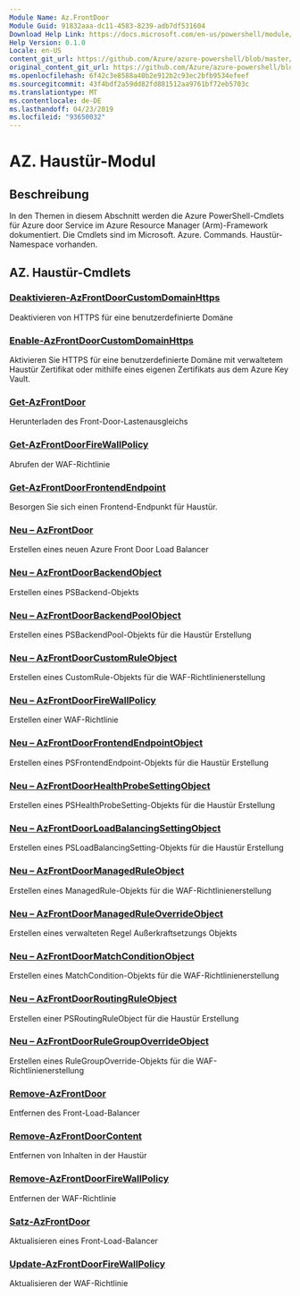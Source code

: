 ```yaml
---
Module Name: Az.FrontDoor
Module Guid: 91832aaa-dc11-4583-8239-adb7df531604
Download Help Link: https://docs.microsoft.com/en-us/powershell/module/az.frontdoor
Help Version: 0.1.0
Locale: en-US
content_git_url: https://github.com/Azure/azure-powershell/blob/master/src/FrontDoor/FrontDoor/help/Az.FrontDoor.md
original_content_git_url: https://github.com/Azure/azure-powershell/blob/master/src/FrontDoor/FrontDoor/help/Az.FrontDoor.md
ms.openlocfilehash: 6f42c3e8588a40b2e912b2c93ec2bfb9534efeef
ms.sourcegitcommit: 43f4bdf2a59dd82fd881512aa9761bf72eb5703c
ms.translationtype: MT
ms.contentlocale: de-DE
ms.lasthandoff: 04/23/2019
ms.locfileid: "93650032"
---
```

# AZ. Haustür-Modul
## Beschreibung
In den Themen in diesem Abschnitt werden die Azure PowerShell-Cmdlets für Azure door Service im Azure Resource Manager (Arm)-Framework dokumentiert. Die Cmdlets sind im Microsoft. Azure. Commands. Haustür-Namespace vorhanden.

## AZ. Haustür-Cmdlets
### [Deaktivieren-AzFrontDoorCustomDomainHttps](Disable-AzFrontDoorCustomDomainHttps.md)
Deaktivieren von HTTPS für eine benutzerdefinierte Domäne

### [Enable-AzFrontDoorCustomDomainHttps](Enable-AzFrontDoorCustomDomainHttps.md)
Aktivieren Sie HTTPS für eine benutzerdefinierte Domäne mit verwaltetem Haustür Zertifikat oder mithilfe eines eigenen Zertifikats aus dem Azure Key Vault.

### [Get-AzFrontDoor](Get-AzFrontDoor.md)
Herunterladen des Front-Door-Lastenausgleichs

### [Get-AzFrontDoorFireWallPolicy](Get-AzFrontDoorFireWallPolicy.md)
Abrufen der WAF-Richtlinie

### [Get-AzFrontDoorFrontendEndpoint](Get-AzFrontDoorFrontendEndpoint.md)
Besorgen Sie sich einen Frontend-Endpunkt für Haustür.

### [Neu – AzFrontDoor](New-AzFrontDoor.md)
Erstellen eines neuen Azure Front Door Load Balancer

### [Neu – AzFrontDoorBackendObject](New-AzFrontDoorBackendObject.md)
Erstellen eines PSBackend-Objekts

### [Neu – AzFrontDoorBackendPoolObject](New-AzFrontDoorBackendPoolObject.md)
Erstellen eines PSBackendPool-Objekts für die Haustür Erstellung

### [Neu – AzFrontDoorCustomRuleObject](New-AzFrontDoorCustomRuleObject.md)
Erstellen eines CustomRule-Objekts für die WAF-Richtlinienerstellung

### [Neu – AzFrontDoorFireWallPolicy](New-AzFrontDoorFireWallPolicy.md)
Erstellen einer WAF-Richtlinie

### [Neu – AzFrontDoorFrontendEndpointObject](New-AzFrontDoorFrontendEndpointObject.md)
Erstellen eines PSFrontendEndpoint-Objekts für die Haustür Erstellung

### [Neu – AzFrontDoorHealthProbeSettingObject](New-AzFrontDoorHealthProbeSettingObject.md)
Erstellen eines PSHealthProbeSetting-Objekts für die Haustür Erstellung

### [Neu – AzFrontDoorLoadBalancingSettingObject](New-AzFrontDoorLoadBalancingSettingObject.md)
Erstellen eines PSLoadBalancingSetting-Objekts für die Haustür Erstellung

### [Neu – AzFrontDoorManagedRuleObject](New-AzFrontDoorManagedRuleObject.md)
Erstellen eines ManagedRule-Objekts für die WAF-Richtlinienerstellung

### [Neu – AzFrontDoorManagedRuleOverrideObject](New-AzFrontDoorManagedRuleOverrideObject.md)
Erstellen eines verwalteten Regel Außerkraftsetzungs Objekts

### [Neu – AzFrontDoorMatchConditionObject](New-AzFrontDoorMatchConditionObject.md)
Erstellen eines MatchCondition-Objekts für die WAF-Richtlinienerstellung

### [Neu – AzFrontDoorRoutingRuleObject](New-AzFrontDoorRoutingRuleObject.md)
Erstellen einer PSRoutingRuleObject für die Haustür Erstellung

### [Neu – AzFrontDoorRuleGroupOverrideObject](New-AzFrontDoorRuleGroupOverrideObject.md)
Erstellen eines RuleGroupOverride-Objekts für die WAF-Richtlinienerstellung

### [Remove-AzFrontDoor](Remove-AzFrontDoor.md)
Entfernen des Front-Load-Balancer

### [Remove-AzFrontDoorContent](Remove-AzFrontDoorContent.md)
Entfernen von Inhalten in der Haustür

### [Remove-AzFrontDoorFireWallPolicy](Remove-AzFrontDoorFireWallPolicy.md)
Entfernen der WAF-Richtlinie

### [Satz-AzFrontDoor](Set-AzFrontDoor.md)
Aktualisieren eines Front-Load-Balancer

### [Update-AzFrontDoorFireWallPolicy](Update-AzFrontDoorFireWallPolicy.md)
Aktualisieren der WAF-Richtlinie

